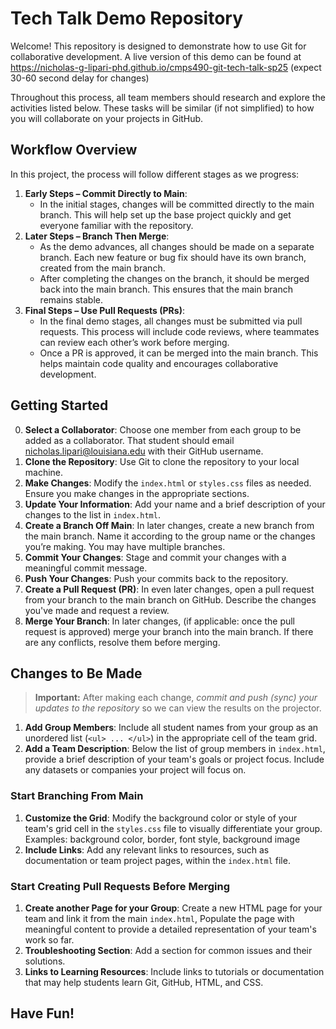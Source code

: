 # Tech Talk Demo Repository

Welcome! This repository is designed to demonstrate how to use Git for collaborative development. A live version of this demo can be found at https://nicholas-g-lipari-phd.github.io/cmps490-git-tech-talk-sp25 (expect 30-60 second delay for changes) 

Throughout this process, all team members should research and explore the activities listed below. 
These tasks will be similar (if not simplified) to how you will collaborate on your projects in GitHub.

## Workflow Overview
In this project, the process will follow different stages as we progress:

1. **Early Steps – Commit Directly to Main**:
   - In the initial stages, changes will be committed directly to the main branch. This will help set up the base project quickly and get everyone familiar with the repository.
2. **Later Steps – Branch Then Merge**:
   - As the demo advances, all changes should be made on a separate branch. Each new feature or bug fix should have its own branch, created from the main branch.
   - After completing the changes on the branch, it should be merged back into the main branch. This ensures that the main branch remains stable.
3. **Final Steps – Use Pull Requests (PRs)**:
   - In the final demo stages, all changes must be submitted via pull requests. This process will include code reviews, where teammates can review each other’s work before merging.
   - Once a PR is approved, it can be merged into the main branch. This helps maintain code quality and encourages collaborative development.

## Getting Started
0. **Select a Collaborator**: Choose one member from each group to be added as a collaborator. That student should email nicholas.lipari@louisiana.edu with their GitHub username.
1. **Clone the Repository**: Use Git to clone the repository to your local machine.
2. **Make Changes**: Modify the `index.html` or `styles.css` files as needed. Ensure you make changes in the appropriate sections.
3. **Update Your Information**: Add your name and a brief description of your changes to the list in `index.html`.
4. **Create a Branch Off Main**: In later changes, create a new branch from the main branch. Name it according to the group name or the changes you’re making. You may have multiple branches.
5. **Commit Your Changes**: Stage and commit your changes with a meaningful commit message.
7. **Push Your Changes**: Push your commits back to the repository.
8. **Create a Pull Request (PR)**: In even later changes, open a pull request from your branch to the main branch on GitHub. Describe the changes you've made and request a review.
9. **Merge Your Branch**: In later changes, (if applicable: once the pull request is approved) merge your branch into the main branch. If there are any conflicts, resolve them before merging.

## Changes to Be Made
> **Important:** After making each change, *commit and push (sync) your updates to the repository* so we can view the results on the projector.
1. **Add Group Members**: Include all student names from your group as an unordered list (`<ul> ... </ul>`) in the appropriate cell of the team grid.
1. **Add a Team Description**: Below the list of group members in `index.html`, provide a brief description of your team's goals or project focus. Include any datasets or companies your project will focus on.
### Start Branching From Main 
1. **Customize the Grid**: Modify the background color or style of your team's grid cell in the `styles.css` file to visually differentiate your group. 
Examples: background color, border, font style, background image
1. **Include Links**: Add any relevant links to resources, such as documentation or team project pages, within the `index.html` file.
### Start Creating Pull Requests Before Merging
1. **Create another Page for your Group**: Create a new HTML page for your team and link it from the main `index.html`, Populate the page with meaningful content to provide a detailed representation of your team's work so far.
1. **Troubleshooting Section**: Add a section for common issues and their solutions.
1. **Links to Learning Resources**: Include links to tutorials or documentation that may help students learn Git, GitHub, HTML, and CSS.

## Have Fun!

